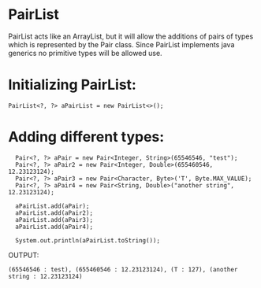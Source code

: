 PairList
========

PairList acts like an ArrayList, but it will allow the additions of pairs of types which is represented by the Pair<?, ?> class. Since PairList implements java generics no primitive types will be allowed use.

Initializing PairList:
======================

```
PairList<?, ?> aPairList = new PairList<>();
```

Adding different types:
=======================
```
  Pair<?, ?> aPair = new Pair<Integer, String>(65546546, "test");
  Pair<?, ?> aPair2 = new Pair<Integer, Double>(655460546, 12.23123124);
  Pair<?, ?> aPair3 = new Pair<Character, Byte>('T', Byte.MAX_VALUE);
  Pair<?, ?> aPair4 = new Pair<String, Double>("another string", 12.23123124);

  aPairList.add(aPair);
  aPairList.add(aPair2);
  aPairList.add(aPair3);
  aPairList.add(aPair4);

  System.out.println(aPairList.toString());
```
OUTPUT: 
```
(65546546 : test), (655460546 : 12.23123124), (T : 127), (another string : 12.23123124)
```
